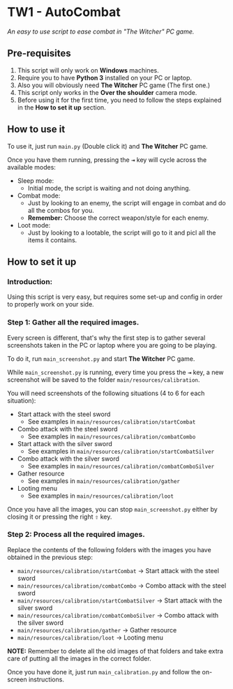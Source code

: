 # TW1 - AutoCombat
_An easy to use script to ease combat in "The Witcher" PC game._

## Pre-requisites
1. This script will only work on **Windows** machines.
2. Require you to have **Python 3** installed on your PC or laptop.
3. Also you will obviously need **The Witcher** PC game (The first one.)
4. This script only works in the **Over the shoulder** camera mode.
5. Before using it for the first time, you need to follow the steps explained in the **How to set it up** section.

## How to use it
To use it, just run `main.py` (Double click it) and **The Witcher** PC game.

Once you have them running, pressing the <kbd>⇥</kbd> key will cycle across the available modes:
* Sleep mode:
   * Initial mode, the script is waiting and not doing anything.
* Combat mode:
   * Just by looking to an enemy, the script will engage in combat and do all the combos for you.
   * **Remember:** Choose the correct weapon/style for each enemy.
* Loot mode:
   * Just by looking to a lootable, the script will go to it and picl all the items it contains.

## How to set it up
### Introduction:
Using this script is very easy, but requires some set-up and config in order to properly work on your side.

### Step 1: Gather all the required images.
Every screen is different, that's why the first step is to gather several screenshots taken in the PC or laptop where you are going to be playing.

To do it, run `main_screenshot.py` and start **The Witcher** PC game.

While `main_screenshot.py` is running, every time you press the <kbd>⇥</kbd> key, a new screenshot will be saved to the folder `main/resources/calibration`.

You will need screenshots of the following situations (4 to 6 for each situation):

* Start attack with the steel sword
    * See examples in `main/resources/calibration/startCombat`
* Combo attack with the steel sword
    * See examples in `main/resources/calibration/combatCombo`
* Start attack with the silver sword
    * See examples in `main/resources/calibration/startCombatSilver`
* Combo attack with the silver sword
    * See examples in `main/resources/calibration/combatComboSilver`
* Gather resource
    * See examples in `main/resources/calibration/gather`
* Looting menu
    * See examples in `main/resources/calibration/loot`

Once you have all the images, you can stop `main_screenshot.py` either by closing it or pressing the right <kbd>⇧</kbd> key.

### Step 2: Process all the required images.
Replace the contents of the following folders with the images you have obtained in the previous step:

* `main/resources/calibration/startCombat` -> Start attack with the steel sword
* `main/resources/calibration/combatCombo` -> Combo attack with the steel sword
* `main/resources/calibration/startCombatSilver` -> Start attack with the silver sword
* `main/resources/calibration/combatComboSilver` -> Combo attack with the silver sword
* `main/resources/calibration/gather` -> Gather resource
* `main/resources/calibration/loot` -> Looting menu

**NOTE:** Remember to delete all the old images of that folders and take extra care of putting all the images in the correct folder.

Once you have done it, just run `main_calibration.py` and follow the on-screen instructions.
